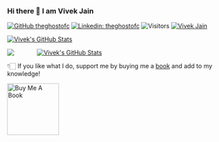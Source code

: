 ### Hi there 👋 I am Vivek Jain

[![GitHub theghostofc](https://img.shields.io/github/followers/theghostofc?label=follow&style=social)](https://github.com/theghostofc)
[![Linkedin: theghostofc](https://img.shields.io/badge/Vivek%20Jain-blue?style=flat-square&logo=Linkedin&logoColor=white&link=https://www.linkedin.com/in/theghostofc/)](https://www.linkedin.com/in/theghostofc/)
![Visitors](https://visitor-badge.glitch.me/badge?page_id=theghostofc&left_color=gray&right_color=blue)
[![Vivek Jain](https://img.shields.io/badge/website-vivekjain-blue?style=flat&logo=appveyor&link=https://vivek-jain.com)](https://vivek-jain.com)

[![Vivek's GitHub Stats](https://github-readme-stats.vercel.app/api?username=theghostofc&hide=issues&count_private=true&show_icons=true&theme=calm)]()

<img align="left" style="padding-right: 50px" src="https://github-readme-streak-stats.herokuapp.com/?user=theghostofc&theme=tokyonight" />

[![Vivek's GitHub Stats](https://github-readme-stats.vercel.app/api/top-langs/?username=theghostofc&theme=dracula&hide_langs_below=1)]()

👇🏻 If you like what I do, support me by buying me a [book](https://www.buymeacoffee.com/theghostofc) and add to my knowledge! 

<a href="hhttps://www.buymeacoffee.com/theghostofc" target="_blank"><img src="https://cdn.buymeacoffee.com/buttons/v2/default-white.png" alt="Buy Me A Book" width="120" ></a>

<!--
**theghostofc/theghostofc** is a ✨ _special_ ✨ repository because its `README.md` (this file) appears on your GitHub profile.

Here are some ideas to get you started:

- 🔭 I’m currently working on ...
- 🌱 I’m currently learning ...
- 👯 I’m looking to collaborate on ...
- 🤔 I’m looking for help with ...
- 💬 Ask me about ...
- 📫 How to reach me: ...
- 😄 Pronouns: ...
- ⚡ Fun fact: ...
-->
